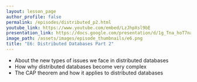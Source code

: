 ```yaml
---
layout: lesson_page
author_profile: false
permalink: /episodes/distributed_p2.html
youtube_link: https://www.youtube.com/embed/LzJhpXsl9bE
presentation_link: https://docs.google.com/presentation/d/1g_Tna_hoT7naBFLX4nRoL-dzWG34bxk0_jN3R-sgOIc/edit?usp=sharing
image_path: /assets/images/episode_thumbnails/e6.png
title: "E6: Distributed Databases Part 2"
---
```


* About the new types of issues we face in distributed databases
* How why distributed databases become very complex
* The CAP theorem and how it applies to distributed databases

